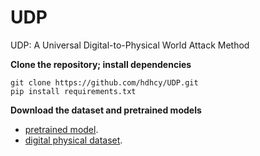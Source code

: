 # UDP
UDP: A Universal Digital-to-Physical World Attack Method


**Clone the repository; install dependencies**

```
git clone https://github.com/hdhcy/UDP.git     
pip install requirements.txt
```

**Download the dataset and pretrained models**
- [pretrained model](https://drive.google.com/file/d/1sKJcTk41LwrfWumUfRSGgigYcIdLPqp3/view?usp=sharing).
- [digital physical dataset](https://drive.google.com/file/d/1MYT2B-E1ISjjS51y1juBG43ZzTa8GJks/view?usp=sharing).







